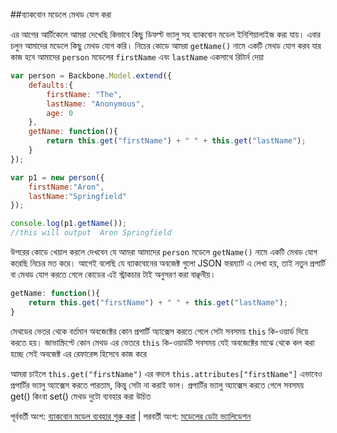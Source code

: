 ##ব্যাকবোন মডেলে মেথড যোগ করা

এর আগের আর্টিকেলে আমরা দেখেছি কিভাবে কিছু ডিফল্ট ভ্যালু সহ ব্যাকবোন মডেল ইনিশিয়ালাইজ করা যায়। এবার চলুন আমাদের মডেলে কিছু মেথড যোগ করি। নিচের কোডে আমরা `getName()` নামে একটি মেথড যোগ করব যার কাজ হবে আমাদের `person` মডেলের `firstName` এবং `lastName` একসাথে রিটার্ন দেয়া 

```js
var person = Backbone.Model.extend({
    defaults:{
        firstName: "The",
        lastName: "Anonymous",
        age: 0
    },
    getName: function(){
        return this.get("firstName") + " " + this.get("lastName");
    }
});

var p1 = new person({
    firstName:"Aron",
    lastName:"Springfield"
});

console.log(p1.getName());
//this will output  Aron Springfield
```
উপরের কোডে খেয়াল করলে দেখবেন যে আমরা আমাদের `person` মডেলে `getName()` নামে একটি মেথড যোগ করেছি নিচের মত করে। আগেই বলেছি যে ব্যাকবোনের অবজেক্ট গুলো JSON ফরম্যাট এ লেখা হয়, তাই নতুন প্রপার্টি বা মেথড যোগ করতে গেলে কোডের এই স্ট্রাকচার টাই  অনুসরণ করা বাঞ্ছনীয়। 

```js
getName: function(){
    return this.get("firstName") + " " + this.get("lastName");
}
```

মেথডের ভেতর থেকে বর্তমান অবজেক্টের কোন প্রপার্টি অ্যাক্সেস করতে গেলে সেটা সবসময় `this` কি-ওয়ার্ড দিয়ে করতে হয়। জাভাস্ক্রিপ্টে কোন মেথড এর ভেতরে  `this` কি-ওয়ার্ডটি সবসময় যেই অবজেক্টের মাঝে থেকে কল করা হচ্ছে সেই অবজেক্ট এর রেফারেন্স হিসেবে কাজ করে 

আমরা চাইলে `this.get("firstName")` এর বদলে `this.attributes["firstName"]` এভাবেও প্রপার্টির ভ্যালু অ্যাক্সেস করতে পারতাম, কিন্তু সেটা না করাই ভাল। প্রপার্টির ভ্যালু অ্যাক্সেস করতে গেলে সবসময় get() কিংবা set() মেথড দুটো ব্যবহার করা উচিত 

পূর্ববর্তী অংশ: [ব্যাকবোন মডেল ব্যবহার শুরু করা](bb101p3.html)  | পরবর্তী অংশ: [মডেলের ডেটা ভ্যালিডেশন](bb101p5.html)